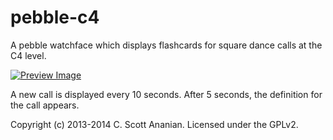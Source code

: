 # pebble-c4

A pebble watchface which displays flashcards for square dance calls at the
C4 level.

[![Preview Image](https://raw.github.com/cscott/pebble-c4/master/preview.png)](http://www.mypebblefaces.com/view?fID=4118&aName=cscott&pageTitle=Square+Dance+%28C4+call+review%29&auID=4559)

A new call is displayed every 10 seconds.  After 5 seconds, the definition
for the call appears.

Copyright (c) 2013-2014 C. Scott Ananian.  Licensed under the GPLv2.
